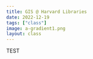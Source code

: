 ```yaml
---
title: GIS @ Harvard Libraries
date: 2022-12-19
tags: ["class"]
image: a-gradient1.png
layout: class
---
```


TEST